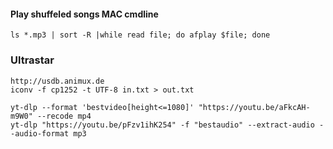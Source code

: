 #### Play shuffeled songs MAC cmdline
`ls *.mp3 | sort -R |while read file; do afplay $file; done`

### Ultrastar 

    http://usdb.animux.de
    iconv -f cp1252 -t UTF-8 in.txt > out.txt

    yt-dlp --format 'bestvideo[height<=1080]' "https://youtu.be/aFkcAH-m9W0" --recode mp4
    yt-dlp "https://youtu.be/pFzv1ihK254" -f "bestaudio" --extract-audio --audio-format mp3
